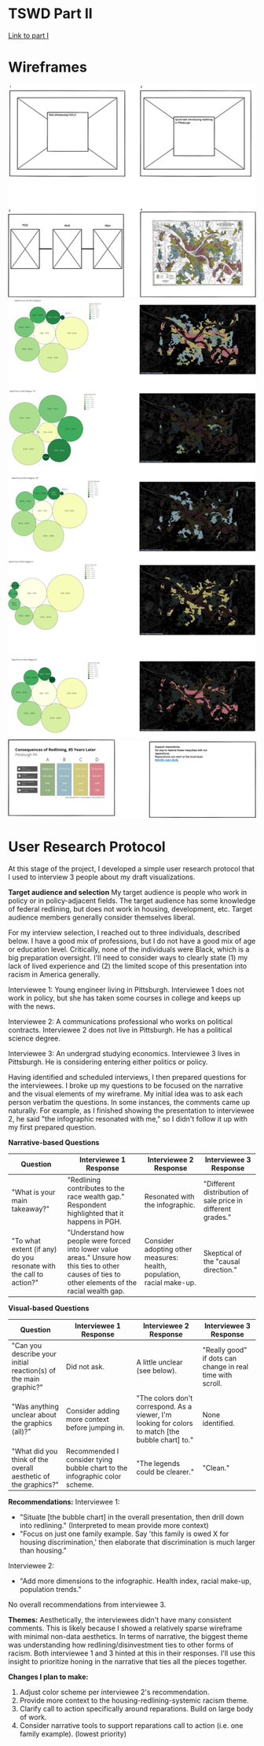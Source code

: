 # TSWD Part II

[Link to part I](https://brendongray.github.io/brendongray-portfolio/final_project_BrendonGray.html)

# Wireframes

<img src="Finalized wireframe.png"/>


<img src="Final Graphics WF.png"/>


<img src="Wireframe 2.png"/>


# User Research Protocol
At this stage of the project, I developed a simple user research protocol that I used to interview 3 people about my draft visualizations.  

**Target audience and selection**
My target audience is people who work in policy or in policy-adjacent fields. The target audience has some knowledge of federal redlining, but does not work in housing, development, etc. Target audience members generally consider themselves liberal.

For my interview selection, I reached out to three individuals, described below. I have a good mix of professions, but I do not have a good mix of age or education level. Critically, none of the individuals were Black, which is a big preparation oversight. I'll need to consider ways to clearly state (1) my lack of lived experience and (2) the limited scope of this presentation into racism in America generally.

Interviewee 1: Young engineer living in Pittsburgh. Interviewee 1 does not work in policy, but she has taken some courses in college and keeps up with the news. 

Interviewee 2: A communications professional who works on political contracts. Interviewee 2 does not live in Pittsburgh. He has a political science degree.

Interviewee 3: An undergrad studying economics. Interviewee 3 lives in Pittsburgh. He is considering entering either politics or policy.

Having identified and scheduled interviews, I then prepared questions for the interviewees. I broke up my questions to be focused on the narrative and the visual elements of my wireframe. My initial idea was to ask each person verbatim the questions. In some instances, the comments came up naturally. For example, as I finished showing the presentation to interviewee 2, he said "the infographic resonated with me," so I didn't follow it up with my first prepared question.



**Narrative-based Questions**

| Question | Interviewee 1 Response | Interviewee 2 Response | Interviewee 3 Response |
| --- | --- | --- | --- |
| "What is your main takeaway?" | "Redlining contributes to the race wealth gap." Respondent highlighted that it happens in PGH. | Resonated with the infographic. | "Different distribution of sale price in different grades." |
| "To what extent (if any) do you resonate with the call to action?" | "Understand how people were forced into lower value areas." Unsure how this ties to other causes of ties to other elements of the racial wealth gap. | Consider adopting other measures: health, population, racial make-up. | Skeptical of the "causal direction." |

**Visual-based Questions**

| Question | Interviewee 1 Response | Interviewee 2 Response | Interviewee 3 Response |
| --- | --- | --- | --- |
| "Can you describe your initial reaction(s) of the main graphic?" | Did not ask. | A little unclear (see below). | "Really good" if dots can change in real time with scroll. |
| "Was anything unclear about the graphics (all)?" | Consider adding more context before jumping in. | "The colors don't correspond. As a viewer, I'm looking for colors to match [the bubble chart] to." | None identified. |
| "What did you think of the overall aesthetic of the graphics?" | Recommended I consider tying bubble chart to the infographic color scheme. | "The legends could be clearer." | "Clean." |

**Recommendations:**
Interviewee 1: 

  - "Situate [the bubble chart] in the overall presentation, then drill down into redlining." (Interpreted to mean provide more context)
  - "Focus on just one family example. Say 'this family is owed X for housing discrimination,' then elaborate that discrimination is much larger than housing."

Interviewee 2:

  - "Add more dimensions to the infographic. Health index, racial make-up, population trends."

No overall recommendations from interviewee 3.

**Themes:**
Aesthetically, the interviewees didn't have many consistent comments. This is likely because I showed a relatively sparse wireframe with minimal non-data aesthetics. In terms of narrative, the biggest theme was understanding how redlining/disinvestment ties to other forms of racism. Both interviewee 1 and 3 hinted at this in their responses. I'll use this insight to prioritize honing in the narrative that ties all the pieces together.

**Changes I plan to make:**

  1. Adjust color scheme per interviewee 2's recommendation.
  2. Provide more context to the housing-redlining-systemic racism theme.
  3. Clarify call to action specifically around reparations. Build on large body of work.
  4. Consider narrative tools to support reparations call to action (i.e. one family example). (lowest priority)


